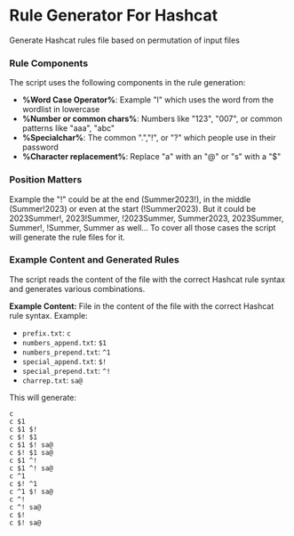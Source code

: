 # Rule Generator For Hashcat
Generate Hashcat rules file based on permutation of input files

### Rule Components

The script uses the following components in the rule generation:

- **%Word Case Operator%**: Example "l" which uses the word from the wordlist in lowercase
- **%Number or common chars%**: Numbers like "123", "007", or common patterns like "aaa", "abc"
- **%Specialchar%**: The common ".","!", or "?" which people use in their password
- **%Character replacement%**: Replace "a" with an "@" or "s" with a "$"

### Position Matters

Example the "!" could be at the end (Summer2023!), in the middle (Summer!2023) or even at the start (!Summer2023).
But it could be 2023Summer!, 2023!Summer, !2023Summer, Summer2023, 2023Summer, Summer!, !Summer, Summer as well...
To cover all those cases the script will generate the rule files for it.

### Example Content and Generated Rules

The script reads the content of the file with the correct Hashcat rule syntax and generates various combinations. 

**Example Content:**
File in the content of the file with the correct Hashcat rule syntax. Example:
- `prefix.txt`: `c`
- `numbers_append.txt`: `$1`
- `numbers_prepend.txt`: `^1`
- `special_append.txt`: `$!`
- `special_prepend.txt`: `^!`
- `charrep.txt`: `sa@`

This will generate:
```
c
c $1
c $1 $!
c $! $1
c $1 $! sa@
c $! $1 sa@
c $1 ^!
c $1 ^! sa@
c ^1
c $! ^1
c ^1 $! sa@
c ^!
c ^! sa@
c $!
c $! sa@
```
